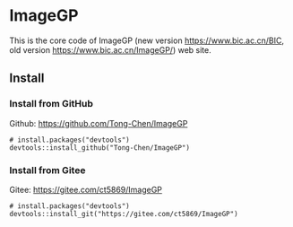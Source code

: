 # ImageGP

This is the core code of ImageGP (new version <https://www.bic.ac.cn/BIC>, old version <https://www.bic.ac.cn/ImageGP/>) web site.


## Install

### Install from GitHub

Github: https://github.com/Tong-Chen/ImageGP

```
# install.packages("devtools")
devtools::install_github("Tong-Chen/ImageGP")
```

### Install from Gitee

Gitee: https://gitee.com/ct5869/ImageGP

```
# install.packages("devtools")
devtools::install_git("https://gitee.com/ct5869/ImageGP")
```


